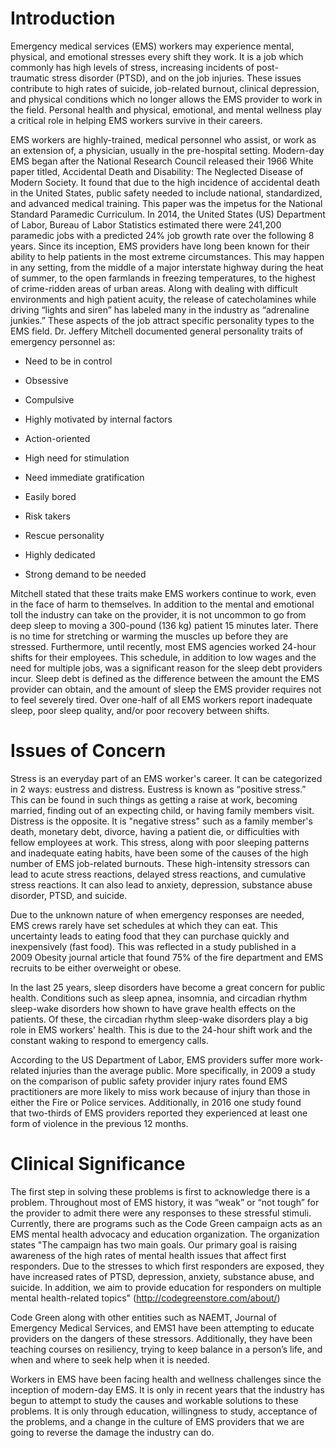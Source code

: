 # Introduction

Emergency medical services (EMS) workers may experience mental, physical, and emotional stresses every shift they work. It is a job which commonly has high levels of stress, increasing incidents of post-traumatic stress disorder (PTSD), and on the job injuries. These issues contribute to high rates of suicide, job-related burnout, clinical depression, and physical conditions which no longer allows the EMS provider to work in the field. Personal health and physical, emotional, and mental wellness play a critical role in helping EMS workers survive in their careers.

EMS workers are highly-trained, medical personnel who assist, or work as an extension of, a physician, usually in the pre-hospital setting. Modern-day EMS began after the National Research Council released their 1966 White paper titled, Accidental Death and Disability: The Neglected Disease of Modern Society. It found that due to the high incidence of accidental death in the United States, public safety needed to include national, standardized, and advanced medical training. This paper was the impetus for the National Standard Paramedic Curriculum. In 2014, the United States (US) Department of Labor, Bureau of Labor Statistics estimated there were 241,200 paramedic jobs with a predicted 24% job growth rate over the following 8 years. Since its inception, EMS providers have long been known for their ability to help patients in the most extreme circumstances. This may happen in any setting, from the middle of a major interstate highway during the heat of summer, to the open farmlands in freezing temperatures, to the highest of crime-ridden areas of urban areas. Along with dealing with difficult environments and high patient acuity, the release of catecholamines while driving “lights and siren” has labeled many in the industry as “adrenaline junkies.” These aspects of the job attract specific personality types to the EMS field. Dr. Jeffery Mitchell documented general personality traits of emergency personnel as:

- Need to be in control

- Obsessive

- Compulsive

- Highly motivated by internal factors

- Action-oriented

- High need for stimulation

- Need immediate gratification

- Easily bored

- Risk takers

- Rescue personality

- Highly dedicated

- Strong demand to be needed

Mitchell stated that these traits make EMS workers continue to work, even in the face of harm to themselves. In addition to the mental and emotional toll the industry can take on the provider, it is not uncommon to go from deep sleep to moving a 300-pound (136 kg) patient 15 minutes later. There is no time for stretching or warming the muscles up before they are stressed. Furthermore, until recently, most EMS agencies worked 24-hour shifts for their employees. This schedule, in addition to low wages and the need for multiple jobs, was a significant reason for the sleep debt providers incur. Sleep debt is defined as the difference between the amount the EMS provider can obtain, and the amount of sleep the EMS provider requires not to feel severely tired. Over one-half of all EMS workers report inadequate sleep, poor sleep quality, and/or poor recovery between shifts.

# Issues of Concern

Stress is an everyday part of an EMS worker's career. It can be categorized in 2 ways: eustress and distress. Eustress is known as “positive stress.” This can be found in such things as getting a raise at work, becoming married, finding out of an expecting child, or having family members visit. Distress is the opposite. It is "negative stress" such as a family member's death, monetary debt, divorce, having a patient die, or difficulties with fellow employees at work. This stress, along with poor sleeping patterns and inadequate eating habits, have been some of the causes of the high number of EMS job-related burnouts. These high-intensity stressors can lead to acute stress reactions, delayed stress reactions, and cumulative stress reactions. It can also lead to anxiety, depression, substance abuse disorder, PTSD, and suicide.

Due to the unknown nature of when emergency responses are needed, EMS crews rarely have set schedules at which they can eat. This uncertainty leads to eating food that they can purchase quickly and inexpensively (fast food). This was reflected in a study published in a 2009 Obesity journal article that found 75% of the fire department and EMS recruits to be either overweight or obese.

In the last 25 years, sleep disorders have become a great concern for public health. Conditions such as sleep apnea, insomnia, and circadian rhythm sleep-wake disorders how shown to have grave health effects on the patients. Of these, the circadian rhythm sleep-wake disorders play a big role in EMS workers' health. This is due to the 24-hour shift work and the constant waking to respond to emergency calls.

According to the US Department of Labor, EMS providers suffer more work-related injuries than the average public. More specifically, in 2009 a study on the comparison of public safety provider injury rates found EMS practitioners are more likely to miss work because of injury than those in either the Fire or Police services. Additionally, in 2016 one study found that two-thirds of EMS providers reported they experienced at least one form of violence in the previous 12 months.

# Clinical Significance

The first step in solving these problems is first to acknowledge there is a problem. Throughout most of EMS history, it was “weak” or “not tough” for the provider to admit there were any responses to these stressful stimuli. Currently, there are programs such as the Code Green campaign acts as an EMS mental health advocacy and education organization. The organization states "The campaign has two main goals. Our primary goal is raising awareness of the high rates of mental health issues that affect first responders. Due to the stresses to which first responders are exposed, they have increased rates of PTSD, depression, anxiety, substance abuse, and suicide. In addition, we aim to provide education for responders on multiple mental health-related topics" (http://codegreenstore.com/about/)

Code Green along with other entities such as NAEMT, Journal of Emergency Medical Services, and EMS1 have been attempting to educate providers on the dangers of these stressors. Additionally, they have been teaching courses on resiliency, trying to keep balance in a person’s life, and when and where to seek help when it is needed.

Workers in EMS have been facing health and wellness challenges since the inception of modern-day EMS. It is only in recent years that the industry has begun to attempt to study the causes and workable solutions to these problems. It is only through education, willingness to study, acceptance of the problems, and a change in the culture of EMS providers that we are going to reverse the damage the industry can do.